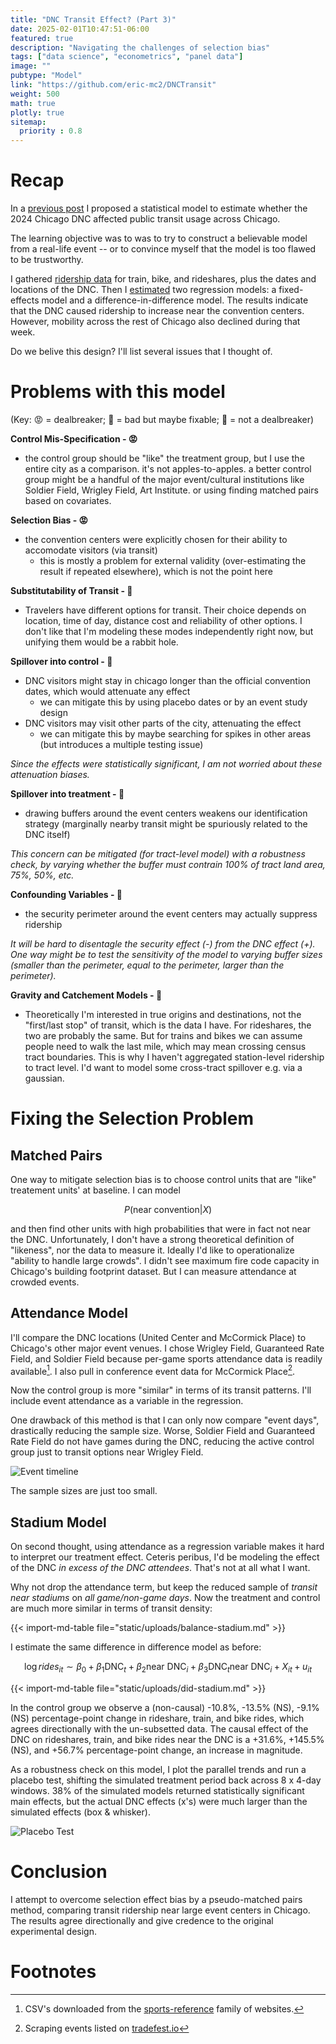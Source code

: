 ```yaml
---
title: "DNC Transit Effect? (Part 3)"
date: 2025-02-01T10:47:51-06:00
featured: true
description: "Navigating the challenges of selection bias"
tags: ["data science", "econometrics", "panel data"]
image: ""
pubtype: "Model"
link: "https://github.com/eric-mc2/DNCTransit"
weight: 500
math: true
plotly: true
sitemap:
  priority : 0.8
---
```


# Recap

In a [previous post](../dnc-effect/index.html) I proposed a statistical model
to estimate whether the 2024 Chicago DNC affected public transit usage across Chicago.

The learning objective was to was to try to construct a believable model from a real-life
event -- or to convince myself that the model is too flawed to be trustworthy.

I gathered [ridership data](../transit-panel/index.html) for train, bike, and rideshares, plus the dates and
locations of the DNC. Then I [estimated](../dnc-effect-results/index.html) two regression models: a fixed-effects model
and a difference-in-difference model. The results indicate that the DNC caused
ridership to increase near the convention centers. However, mobility across
the rest of Chicago also declined during that week.

Do we belive this design? I'll list several issues that I thought of. 

# Problems with this model

(Key: 😡 = dealbreaker; 🙁 = bad but maybe fixable; 🫤 = not a dealbreaker)

**Control Mis-Specification - 😡**

- the control group should be "like" the treatment group, but I use the entire
    city as a comparison. it's not apples-to-apples. a better control group might
    be a handful of the major event/cultural institutions like Soldier Field, 
    Wrigley Field, Art Institute. or using finding matched pairs based on covariates.

**Selection Bias - 😡**

- the convention centers were explicitly chosen for their ability to accomodate visitors (via transit)
    - this is mostly a problem for external validity (over-estimating the result if repeated elsewhere),
    which is not the point here

<!-- We can't control for selection on observables because first we don't literally
    know the selection mechanism so we can't perfectly control for it,
    and second we can find similar-ish non-treated units but there aren't
    non-treated units at the united center, right, so we don't have common support.
     -->
    
**Substitutability of Transit - 🙁**

- Travelers have different options for transit. Their choice depends on location, time of day,
    distance cost and reliability of other options. I don't like that I'm modeling
    these modes independently right now, but unifying them would be a rabbit hole.

**Spillover into control - 🙁**

- DNC visitors might stay in chicago longer than the official convention dates, 
    which would attenuate any effect
    - we can mitigate this by using placebo dates or by an event study design
- DNC visitors may visit other parts of the city, attenuating the effect
    - we can mitigate this by maybe searching for spikes in other areas 
    (but introduces a multiple testing issue)

*Since the effects were statistically significant, I am not worried about these
attenuation biases.*

**Spillover into treatment - 🙁**

- drawing buffers around the event centers weakens our identification strategy 
    (marginally nearby transit might be spuriously related to the DNC itself)

*This concern can be mitigated (for tract-level model) with a robustness check, 
by varying whether the buffer must contrain 100% of tract land area, 75%, 50%, etc.*

**Confounding Variables - 🙁**

- the security perimeter around the event centers may actually suppress ridership

*It will be hard to disentagle the security effect (-) from the DNC effect (+).
One way might be to test the sensitivity of the model to varying buffer sizes 
(smaller than the perimeter, equal to the perimeter, larger than the perimeter).*

**Gravity and Catchement Models - 🫤**

- Theoretically I'm interested in true origins and destinations, not the "first/last stop"
    of transit, which is the data I have. For rideshares, the two are probably the same.
    But for trains and bikes we can assume people need to walk the last mile,
    which may mean crossing census tract boundaries. This is why I haven't
    aggregated station-level ridership to tract level. I'd want to model some
    cross-tract spillover e.g. via a gaussian.

# Fixing the Selection Problem

## Matched Pairs

One way to mitigate selection bias is to choose control units that are "like"
treatement units' at baseline. I can model

$$ P(\text{near convention} | X) $$ 

and then find other units with high probabilities that were in fact not near the DNC.
Unfortunately, I don't have a strong theoretical definition of "likeness", nor
the data to measure it. Ideally I'd like to operationalize "ability to handle large crowds".
I didn't see maximum fire code capacity in Chicago's building footprint dataset. 
But I can measure attendance at crowded events.

## Attendance Model

I'll compare the DNC locations (United Center and McCormick Place) to Chicago's
other major event venues. I chose Wrigley Field, Guaranteed Rate Field, and Soldier Field
because per-game sports attendance data is readily available[^1]. I also pull in
conference event data for McCormick Place[^2].

Now the control group is more "similar" in terms of its transit patterns. 
I'll include event attendance as a variable in the regression. 

One drawback of this method is that I can only now compare "event days", drastically
reducing the sample size. Worse, Soldier Field and Guaranteed Rate Field do not have
games during the DNC, reducing the active control group just to transit options near
Wrigley Field.

![Event timeline](/img/attendance_timeline.jpeg "Event timeline.")

The sample sizes are just too small.

## Stadium Model

On second thought, using attendance as a regression variable makes it hard to 
interpret our treatment effect. Ceteris peribus, I'd be modeling
the effect of the DNC *in excess of the DNC attendees*. That's not at all what I want.

Why not drop the attendance term, but keep the reduced sample of *transit near stadiums*
on *all game/non-game days*. Now the treatment and control are much more similar
in terms of transit density:

{{< import-md-table file="static/uploads/balance-stadium.md" >}}

I estimate the same difference in difference model as before:

$$ \log{rides_{it}} \sim \beta_0 + \beta_1 \text{DNC}_t + \beta_2 \text{near DNC}_i + 
    \beta_3 \text{DNC}_t \text{near DNC}_i +
    X_{it} + u_{it} $$

{{< import-md-table file="static/uploads/did-stadium.md" >}}

In the control group we observe a (non-causal)
-10.8%, -13.5% (NS), -9.1% (NS) percentage-point change in rideshare, train, and bike 
rides, which agrees directionally with the un-subsetted data. The
causal effect of the DNC on rideshares, train, and bike rides 
near the DNC is a +31.6%, +145.5% (NS), and +56.7% percentage-point change,
an increase in magnitude.

As a robustness check on this model, I plot the parallel trends and run a placebo 
test, shifting the simulated treatment period back across 8 x 4-day windows.
38% of the simulated models returned statistically significant main effects,
but the actual DNC effects (x's) were much larger than the simulated effects (box & whisker).

![Placebo Test](/img/placebo_stadium.jpeg "Placebo Test.")

# Conclusion

I attempt to overcome selection effect bias by a pseudo-matched pairs method,
comparing transit ridership near large event centers in Chicago. The results
agree directionally and give credence to the original experimental design.

# Footnotes

[^1]: CSV's downloaded from the [sports-reference](https://www.baseball-reference.com/teams/CHC/2024-schedule-scores.shtml) family of websites.

[^2]: Scraping events listed on [tradefest.io](https://tradefest.io/en/selection/events-at-mccormick-place-convention-center) 